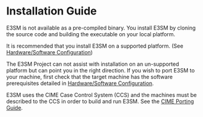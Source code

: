 # Installation Guide

E3SM is not available as a pre-compiled binary.  You install
E3SM by cloning the source code and building the executable on your local
platform.

It is recommended that you install E3SM on a supported platform.
(See [Hardware/Software Configuration](https://acme-climate.atlassian.net/wiki/spaces/DOC/pages/4116447351/Hardware+Software+Configuration))

The E3SM Project can not assist with installation on an un-supported platform but can point you in the right direction.
If you wish to port E3SM to your machine, first check that the target machine has
the software prerequisites detailed in
[Hardware/Software Configuration](https://acme-climate.atlassian.net/wiki/spaces/DOC/pages/4116447351/Hardware+Software+Configuration#Software-prerequisites).

E3SM uses the CIME Case Control System (CCS) and the machines must be described to the CCS
in order to build and run E3SM.  See the
[CIME Porting Guide](https://esmci.github.io/cime/versions/master/html/users_guide/porting-cime.html).
